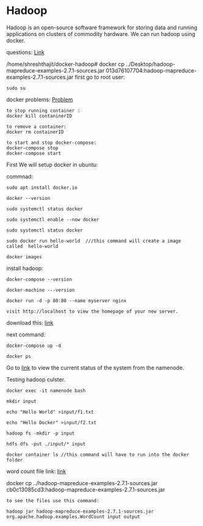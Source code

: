 # Hadoop
Hadoop is an open-source software framework for storing data and running applications on clusters of commodity hardware.
We can run hadoop using docker.

questions:
[Link](https://github.com/Katy-katy/Web-log-analysis-using-MapReduce-Python/blob/master/README.md)



/home/shreshthajit/docker-hadoop# docker cp ../Desktop/hadoop-mapreduce-examples-2.7.1-sources.jar 013d76107704:hadoop-mapreduce-examples-2.7.1-sources.jar
first go to root user:
```
sudo su

```


docker problems:
[Problem](https://stackoverflow.com/questions/49278020/docker-cannot-start-service-as-already-exists)
```
to stop running container :
docker kill contaninerID

to remove a container:
docker rm containerID

to start and stop docker-compose:
docker-compose stop
docker-compose start

```

First We will setup docker in ubuntu:

commnad:
```
sudo apt install docker.io

docker --version

sudo systemctl status docker

sudo systemctl enable --now docker

sudo systemctl status docker

sudo docker run hello-world  ///this command will create a image called  hello-world

docker images
```
install hadoop:

```
docker-compose --version

docker-machine ---version

docker run -d -p 80:80 --name myserver nginx

visit http://localhost to view the homepage of your new server.

```

download this:
[link](https://github.com/big-data-europe/docker-hadoop)

next command:
```
docker-compose up -d

docker ps
```
Go to [link](http://localhost:9870) to view the current status of the system from the namenode.

Testing hadoop culster.
```
docker exec -it namenode bash

mkdir input

echo "Hello World" >input/f1.txt

echo "Hello Docker" >input/f2.txt

hadoop fs -mkdir -p input

hdfs dfs -put ./input/* input

docker container ls //this command will have to run into the docker folder

```
word count file link:
[link](https://www.youtube.com/redirect?event=video_description&redir_token=QUFFLUhqa0U4QzVzWENvby04a19mSTd2V1dDeFFYRnd6d3xBQ3Jtc0tsYkJuS1Vnb0tuZ3ktZUswUnhXdERsX1A3YlY1X09xaFB3YjdzZkVBNFlZb0lEdVdYbXhja0kzWDFTQkFJSDlMYzlwV3poaFZrcFY3TzI2VEtmcEVuLVJYNUhlWHJDVEF1eFVMRWpaNmktS3BPMEEwTQ&q=https%3A%2F%2Frepo1.maven.org%2Fmaven2%2Forg%2Fapache%2Fhadoop%2Fhadoop-mapreduce-examples%2F2.7.1%2Fhadoop-mapreduce-examples-2.7.1-sources.jar)

docker cp ../hadoop-mapreduce-examples-2.7.1-sources.jar cb0c13085cd3:hadoop-mapreduce-examples-2.7.1-sources.jar

```
to see the files use this command:

hadoop jar hadoop-mapreduce-examples-2.7.1-sources.jar org.apache.hadoop.examples.WordCount input output

```
 
 
 
